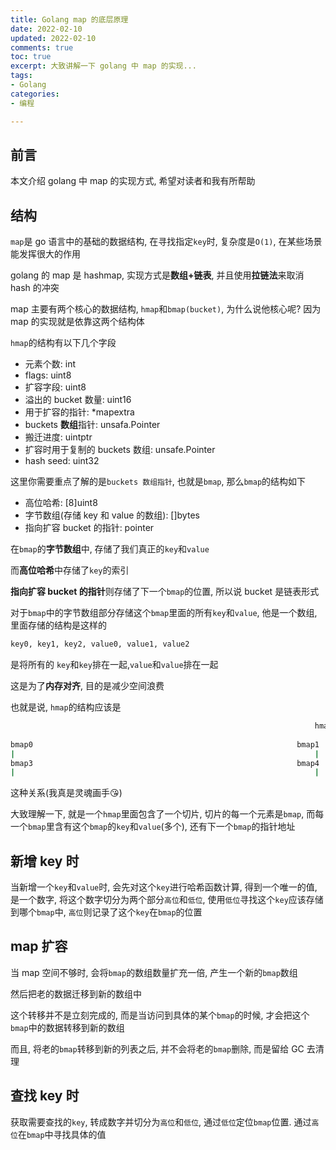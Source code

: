 ```yaml
---
title: Golang map 的底层原理
date: 2022-02-10            
updated: 2022-02-10         
comments: true              
toc: true                   
excerpt: 大致讲解一下 golang 中 map 的实现...
tags:                       
- Golang
categories:                 
- 编程

---
```


## 前言

本文介绍 golang 中 map 的实现方式, 希望对读者和我有所帮助

## 结构

`map`是 go 语言中的基础的数据结构, 在寻找指定`key`时, 复杂度是`O(1)`, 在某些场景能发挥很大的作用

golang 的 map 是 hashmap, 实现方式是**数组+链表**, 并且使用**拉链法**来取消 hash 的冲突

map 主要有两个核心的数据结构, `hmap`和`bmap(bucket)`, 为什么说他核心呢? 因为 map 的实现就是依靠这两个结构体



`hmap`的结构有以下几个字段

- 元素个数: int
- flags: uint8
- 扩容字段: uint8
- 溢出的 bucket 数量: uint16
- 用于扩容的指针: *mapextra
- buckets **数组**指针: unsafa.Pointer
- 搬迁进度: uintptr
- 扩容时用于复制的 buckets 数组: unsafe.Pointer
- hash seed: uint32

这里你需要重点了解的是`buckets 数组指针`,  也就是`bmap`, 那么`bmap`的结构如下

- 高位哈希: [8]uint8
- 字节数组(存储 key 和 value 的数组): []bytes
- 指向扩容 bucket 的指针: pointer

在`bmap`的**字节数组**中, 存储了我们真正的`key`和`value`

而**高位哈希**中存储了`key`的索引

**指向扩容 bucket 的指针**则存储了下一个`bmap`的位置, 所以说 bucket 是链表形式

对于`bmap`中的字节数组部分存储这个`bmap`里面的所有`key`和`value`, 他是一个数组, 里面存储的结构是这样的

``` bash
key0, key1, key2, value0, value1, value2
```

是将所有的 `key`和`key`排在一起,`value`和`value`排在一起

这是为了**内存对齐**, 目的是减少空间浪费

也就是说, `hmap`的结构应该是

``` bash
																	hmap
																	
bmap0															bmap1																bmap2
|																	|																		|
bmap3															bmap4																bmap5
|																	|																		|
```

这种关系(我真是灵魂画手:kissing_heart:)

大致理解一下, 就是一个`hmap`里面包含了一个切片, 切片的每一个元素是`bmap`, 而每一个`bmap`里含有这个`bmap`的`key`和`value`(多个), 还有下一个`bmap`的指针地址

## 新增 key 时

当新增一个`key`和`value`时, 会先对这个`key`进行哈希函数计算, 得到一个唯一的值, 是一个数字, 将这个数字切分为两个部分`高位`和`低位`, 使用`低位`寻找这个`key`应该存储到哪个`bmap`中, `高位`则记录了这个`key`在`bmap`的位置

## map 扩容

当 map 空间不够时, 会将`bmap`的数组数量扩充一倍, 产生一个新的`bmap`数组

然后把老的数据迁移到新的数组中

这个转移并不是立刻完成的, 而是当访问到具体的某个`bmap`的时候, 才会把这个`bmap`中的数据转移到新的数组

而且, 将老的`bmap`转移到新的列表之后, 并不会将老的`bmap`删除, 而是留给 GC 去清理

## 查找 key 时

获取需要查找的`key`, 转成数字并切分为`高位`和`低位`, 通过`低位`定位`bmap`位置. 通过`高位`在`bmap`中寻找具体的值





















































